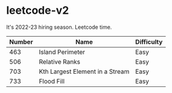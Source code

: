 # leetcode-v2

It's 2022-23 hiring season. Leetcode time.

| Number | Name                            | Difficulty |
| ------ | ------------------------------- | ---------- |
| 463    | Island Perimeter                | Easy       |
| 506    | Relative Ranks                  | Easy       |
| 703    | Kth Largest Element in a Stream | Easy       |
| 733    | Flood Fill                      | Easy       |
